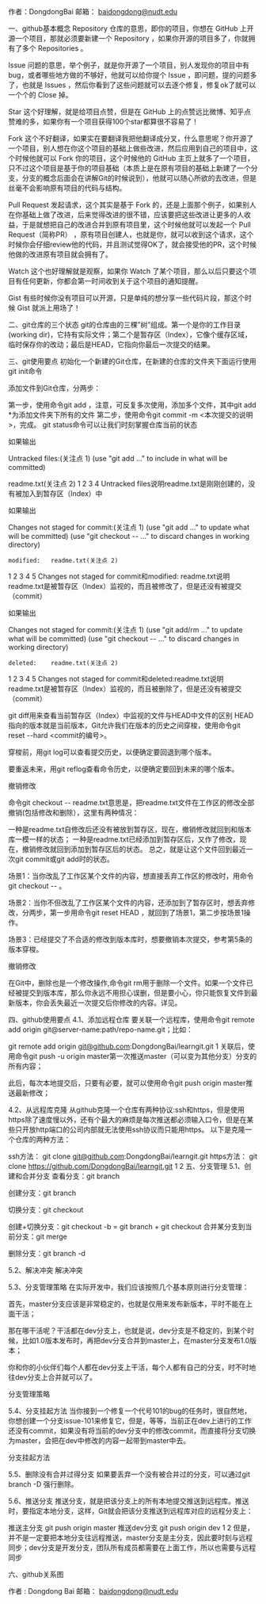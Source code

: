 
作者：DongdongBai
邮箱： baidongdong@nudt.edu

一、github基本概念
Repository
仓库的意思，即你的项目，你想在 GitHub 上开源一个项目，那就必须要新建一个 Repository ，如果你开源的项目多了，你就拥有了多个 Repositories 。

Issue
问题的意思，举个例子，就是你开源了一个项目，别人发现你的项目中有bug，或者哪些地方做的不够好，他就可以给你提个 Issue ，即问题，提的问题多了，也就是 Issues ，然后你看到了这些问题就可以去逐个修复，修复ok了就可以一个个的 Close 掉。

Star
这个好理解，就是给项目点赞，但是在 GitHub 上的点赞远比微博、知乎点赞难的多，如果你有一个项目获得100个star都算很不容易了！

Fork
这个不好翻译，如果实在要翻译我把他翻译成分叉，什么意思呢？你开源了一个项目，别人想在你这个项目的基础上做些改进，然后应用到自己的项目中，这个时候他就可以 Fork 你的项目，这个时候他的 GitHub 主页上就多了一个项目，只不过这个项目是基于你的项目基础（本质上是在原有项目的基础上新建了一个分支，分支的概念后面会在讲解Git的时候说到），他就可以随心所欲的去改进，但是丝毫不会影响原有项目的代码与结构。

Pull Request
发起请求，这个其实是基于 Fork 的，还是上面那个例子，如果别人在你基础上做了改进，后来觉得改进的很不错，应该要把这些改进让更多的人收益，于是就想把自己的改进合并到原有项目里，这个时候他就可以发起一个 Pull Request（简称PR） ，原有项目创建人，也就是你，就可以收到这个请求，这个时候你会仔细review他的代码，并且测试觉得OK了，就会接受他的PR，这个时候他做的改进原有项目就会拥有了。

Watch
这个也好理解就是观察，如果你 Watch 了某个项目，那么以后只要这个项目有任何更新，你都会第一时间收到关于这个项目的通知提醒。

Gist
有些时候你没有项目可以开源，只是单纯的想分享一些代码片段，那这个时候 Gist 就派上用场了！

二、git仓库的三个状态
git的仓库由的三棵”树”组成。第一个是你的工作目录(working dir)，它持有实际文件；第二个是暂存区（Index），它像个缓存区域，临时保存你的改动；最后是HEAD，它指向你最后一次提交的结果。



三、git使用要点
初始化一个新建的Git仓库，在新建的仓库的文件夹下面运行使用git init命令

添加文件到Git仓库，分两步：

第一步，使用命令git add <file>，注意，可反复多次使用，添加多个文件，其中git add *为添加文件夹下所有的文件
第二步，使用命令git commit -m <本次提交的说明>，完成。
git status命令可以让我们时刻掌握仓库当前的状态

如果输出

Untracked files:(关注点 1)
(use "git add <file>..." to include in what will be committed)

readme.txt(关注点 2)
1
2
3
4
Untracked files说明readme.txt是刚刚创建的，没有被加入到暂存区（Index）中

如果输出

Changes not staged for commit:(关注点 1)
  (use "git add <file>..." to update what will be committed)
  (use "git checkout -- <file>..." to discard changes in working directory)

    modified:   readme.txt(关注点 2)
1
2
3
4
5
Changes not staged for commit和modified: readme.txt说明readme.txt是被暂存区（Index）监视的，而且被修改了，但是还没有被提交（commit）

如果输出

Changes not staged for commit:(关注点 1)
  (use "git add/rm <file>..." to update what will be committed)
  (use "git checkout -- <file>..." to discard changes in working directory)

    deleted:    readme.txt(关注点 2)
1
2
3
4
5
Changes not staged for commit和deleted:readme.txt说明readme.txt是被暂存区（Index）监视的，而且被删除了，但是还没有被提交（commit）

git diff用来查看当前暂存区（Index）中监视的文件与HEAD中文件的区别
HEAD指向的版本就是当前版本，Git允许我们在版本的历史之间穿梭，使用命令git reset --hard <commit的编号>。

穿梭前，用git log可以查看提交历史，以便确定要回退到哪个版本。

要重返未来，用git reflog查看命令历史，以便确定要回到未来的哪个版本。

撤销修改

命令git checkout -- readme.txt意思是，把readme.txt文件在工作区的修改全部撤销(包括修改和删除），这里有两种情况：

一种是readme.txt自修改后还没有被放到暂存区，现在，撤销修改就回到和版本库一模一样的状态；
一种是readme.txt已经添加到暂存区后，又作了修改，现在，撤销修改就回到添加到暂存区后的状态。
总之，就是让这个文件回到最近一次git commit或git add时的状态。

场景1：当你改乱了工作区某个文件的内容，想直接丢弃工作区的修改时，用命令git checkout -- <file>。

场景2：当你不但改乱了工作区某个文件的内容，还添加到了暂存区时，想丢弃修改，分两步，第一步用命令git reset HEAD <file>，就回到了场景1，第二步按场景1操作。

场景3：已经提交了不合适的修改到版本库时，想要撤销本次提交，参考第5条的版本穿梭。

撤销修改

在Git中，删除也是一个修改操作,命令git rm用于删除一个文件。如果一个文件已经被提交到版本库，那么你永远不用担心误删，但是要小心，你只能恢复文件到最新版本，你会丢失最近一次提交后你修改的内容。详见。

四、github使用要点
4.1、添加远程仓库
要关联一个远程库，使用命令git remote add origin git@server-name:path/repo-name.git；比如：

git remote add origin git@github.com:DongdongBai/learngit.git
1
关联后，使用命令git push -u origin master第一次推送master（可以变为其他分支）分支的所有内容；

此后，每次本地提交后，只要有必要，就可以使用命令git push origin master推送最新修改；

4.2、从远程库克隆
从github克隆一个仓库有两种协议:ssh和https，但是使用https除了速度慢以外，还有个最大的麻烦是每次推送都必须输入口令，但是在某些只开放http端口的公司内部就无法使用ssh协议而只能用https。
以下是克隆一个仓库的两种方法：

ssh方法： git clone git@github.com:DongdongBai/learngit.git
https方法： git clone https://github.com/DongdongBai/learngit.git
1
2
五、分支管理
5.1、创建和合并分支
查看分支：git branch

创建分支：git branch <name>

切换分支：git checkout <name>

创建+切换分支：git checkout -b <name> = git branch <name> + git checkout <name>
合并某分支到当前分支：git merge <name>

删除分支：git branch -d <name>

5.2、解决冲突
解决冲突

5.3、分支管理策略
在实际开发中，我们应该按照几个基本原则进行分支管理：

首先，master分支应该是非常稳定的，也就是仅用来发布新版本，平时不能在上面干活；

那在哪干活呢？干活都在dev分支上，也就是说，dev分支是不稳定的，到某个时候，比如1.0版本发布时，再把dev分支合并到master上，在master分支发布1.0版本；

你和你的小伙伴们每个人都在dev分支上干活，每个人都有自己的分支，时不时地往dev分支上合并就可以了。

分支管理策略

5.4、分支挂起方法
当你接到一个修复一个代号101的bug的任务时，很自然地，你想创建一个分支issue-101来修复它，但是，等等，当前正在dev上进行的工作还没有commit，如果没有将当前的dev分支中的修改commit，而直接将分支切换为master，会把在dev中修改的内容一起带到master中去。

分支挂起方法

5.5、删除没有合并过得分支
如果要丢弃一个没有被合并过的分支，可以通过git branch -D <name>强行删除。

5.6、推送分支
推送分支，就是把该分支上的所有本地提交推送到远程库。推送时，要指定本地分支，这样，Git就会把该分支推送到远程库对应的远程分支上：

推送主分支 git push origin master
推送dev分支 git push origin dev
1
2
但是，并不是一定要把本地分支往远程推送，master分支是主分支，因此要时刻与远程同步；dev分支是开发分支，团队所有成员都需要在上面工作，所以也需要与远程同步

六、github关系图

作者 : Dongdong Bai
邮箱： baidongdong@nudt.edu
